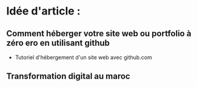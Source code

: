 # Idée d'article :

## Comment héberger votre site web ou portfolio à zéro ero en utilisant github

- Tutoriel d'hébergement d'un site web avec github.com


## Transformation digital au maroc
